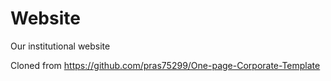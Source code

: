 # Website

Our institutional website

Cloned from https://github.com/pras75299/One-page-Corporate-Template